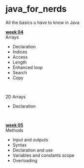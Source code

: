 # java_for_nerds
 All the basics u have to know in Java


<u><b>week 04</b></u>
<br>
Arrays
-  Declaration
-  Indices
-  Access
-  Length
-  Enhanced loop
-  Search
-  Copy

<br>

2D Arrays

- Declaration

<br>

<u><b>week 05</b></u>
<br>
Methods
- Input and outputs
- Syntax
- Declaration and use
- Variables and constants scope
- Overloading



